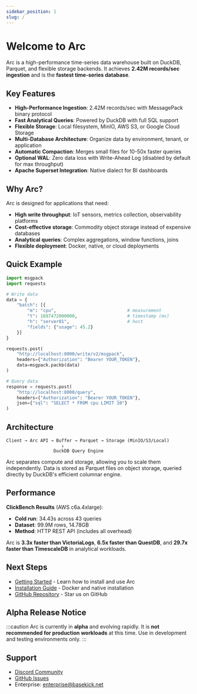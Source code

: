 ```yaml
---
sidebar_position: 1
slug: /
---
```


# Welcome to Arc

Arc is a high-performance time-series data warehouse built on DuckDB, Parquet, and flexible storage backends. It achieves **2.42M records/sec ingestion** and is the **fastest time-series database**.

## Key Features

- **High-Performance Ingestion**: 2.42M records/sec with MessagePack binary protocol
- **Fast Analytical Queries**: Powered by DuckDB with full SQL support
- **Flexible Storage**: Local filesystem, MinIO, AWS S3, or Google Cloud Storage
- **Multi-Database Architecture**: Organize data by environment, tenant, or application
- **Automatic Compaction**: Merges small files for 10-50x faster queries
- **Optional WAL**: Zero data loss with Write-Ahead Log (disabled by default for max throughput)
- **Apache Superset Integration**: Native dialect for BI dashboards

## Why Arc?

Arc is designed for applications that need:

- **High write throughput**: IoT sensors, metrics collection, observability platforms
- **Cost-effective storage**: Commodity object storage instead of expensive databases
- **Analytical queries**: Complex aggregations, window functions, joins
- **Flexible deployment**: Docker, native, or cloud deployments

## Quick Example

```python
import msgpack
import requests

# Write data
data = {
    "batch": [{
        "m": "cpu",                           # measurement
        "t": 1697472000000,                   # timestamp (ms)
        "h": "server01",                      # host
        "fields": {"usage": 45.2}
    }]
}

requests.post(
    "http://localhost:8000/write/v2/msgpack",
    headers={"Authorization": "Bearer YOUR_TOKEN"},
    data=msgpack.packb(data)
)

# Query data
response = requests.post(
    "http://localhost:8000/query",
    headers={"Authorization": "Bearer YOUR_TOKEN"},
    json={"sql": "SELECT * FROM cpu LIMIT 10"}
)
```

## Architecture

```
Client → Arc API → Buffer → Parquet → Storage (MinIO/S3/Local)
                     ↓
                  DuckDB Query Engine
```

Arc separates compute and storage, allowing you to scale them independently. Data is stored as Parquet files on object storage, queried directly by DuckDB's efficient columnar engine.

## Performance

**ClickBench Results** (AWS c6a.4xlarge):
- **Cold run**: 34.43s across 43 queries
- **Dataset**: 99.9M rows, 14.78GB
- **Method**: HTTP REST API (includes all overhead)

Arc is **3.3x faster than VictoriaLogs**, **6.5x faster than QuestDB**, and **29.7x faster than TimescaleDB** in analytical workloads.

## Next Steps

- [Getting Started](/arc/getting-started) - Learn how to install and use Arc
- [Installation Guide](/arc/installation/docker) - Docker and native installation
- [GitHub Repository](https://github.com/basekick-labs/arc) - Star us on GitHub

## Alpha Release Notice

:::caution
Arc is currently in **alpha** and evolving rapidly. It is **not recommended for production workloads** at this time. Use in development and testing environments only.
:::

## Support

- [Discord Community](https://discord.gg/nxnWfUxsdm)
- [GitHub Issues](https://github.com/basekick-labs/arc/issues)
- Enterprise: enterprise@basekick.net
